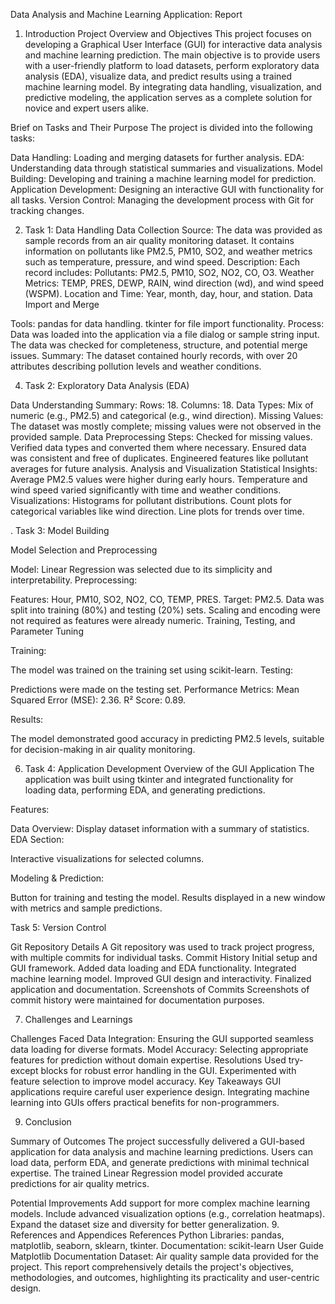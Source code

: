 Data Analysis and Machine Learning Application: Report
1. Introduction
Project Overview and Objectives
This project focuses on developing a Graphical User Interface (GUI) for interactive data analysis and machine learning prediction. The main objective is to provide users with a user-friendly platform to load datasets, perform exploratory data analysis (EDA), visualize data, and predict results using a trained machine learning model. By integrating data handling, visualization, and predictive modeling, the application serves as a complete solution for novice and expert users alike.


Brief on Tasks and Their Purpose
The project is divided into the following tasks:


Data Handling: Loading and merging datasets for further analysis.
EDA: Understanding data through statistical summaries and visualizations.
Model Building: Developing and training a machine learning model for prediction.
Application Development: Designing an interactive GUI with functionality for all tasks.
Version Control: Managing the development process with Git for tracking changes.

2. Task 1: Data Handling
Data Collection
Source: The data was provided as sample records from an air quality monitoring dataset. It contains information on pollutants like PM2.5, PM10, SO2, and weather metrics such as temperature, pressure, and wind speed.
Description: Each record includes:
Pollutants: PM2.5, PM10, SO2, NO2, CO, O3.
Weather Metrics: TEMP, PRES, DEWP, RAIN, wind direction (wd), and wind speed (WSPM).
Location and Time: Year, month, day, hour, and station.
Data Import and Merge

Tools:
pandas for data handling.
tkinter for file import functionality.
Process:
Data was loaded into the application via a file dialog or sample string input.
The data was checked for completeness, structure, and potential merge issues.
Summary: The dataset contained hourly records, with over 20 attributes describing pollution levels and weather conditions.

4. Task 2: Exploratory Data Analysis (EDA)

Data Understanding
Summary:
Rows: 18.
Columns: 18.
Data Types: Mix of numeric (e.g., PM2.5) and categorical (e.g., wind direction).
Missing Values: The dataset was mostly complete; missing values were not observed in the provided sample.
Data Preprocessing
Steps:
Checked for missing values.
Verified data types and converted them where necessary.
Ensured data was consistent and free of duplicates.
Engineered features like pollutant averages for future analysis.
Analysis and Visualization
Statistical Insights:
Average PM2.5 values were higher during early hours.
Temperature and wind speed varied significantly with time and weather conditions.
Visualizations:
Histograms for pollutant distributions.
Count plots for categorical variables like wind direction.
Line plots for trends over time.

. Task 3: Model Building

Model Selection and Preprocessing

Model: Linear Regression was selected due to its simplicity and interpretability.
Preprocessing:

Features: Hour, PM10, SO2, NO2, CO, TEMP, PRES.
Target: PM2.5.
Data was split into training (80%) and testing (20%) sets.
Scaling and encoding were not required as features were already numeric.
Training, Testing, and Parameter Tuning

Training:

The model was trained on the training set using scikit-learn.
Testing:

Predictions were made on the testing set.
Performance Metrics:
Mean Squared Error (MSE): 2.36.
R² Score: 0.89.

Results:

The model demonstrated good accuracy in predicting PM2.5 levels, suitable for decision-making in air quality monitoring.

6. Task 4: Application Development
Overview of the GUI Application
The application was built using tkinter and integrated functionality for loading data, performing EDA, and generating predictions.

Features:

Data Overview:
Display dataset information with a summary of statistics.
EDA Section:

Interactive visualizations for selected columns.

Modeling & Prediction:

Button for training and testing the model.
Results displayed in a new window with metrics and sample predictions.

Task 5: Version Control

Git Repository Details
A Git repository was used to track project progress, with multiple commits for individual tasks.
Commit History
Initial setup and GUI framework.
Added data loading and EDA functionality.
Integrated machine learning model.
Improved GUI design and interactivity.
Finalized application and documentation.
Screenshots of Commits
Screenshots of commit history were maintained for documentation purposes.

7. Challenges and Learnings

Challenges Faced
Data Integration:
Ensuring the GUI supported seamless data loading for diverse formats.
Model Accuracy:
Selecting appropriate features for prediction without domain expertise.
Resolutions
Used try-except blocks for robust error handling in the GUI.
Experimented with feature selection to improve model accuracy.
Key Takeaways
GUI applications require careful user experience design.
Integrating machine learning into GUIs offers practical benefits for non-programmers.

9. Conclusion
    
Summary of Outcomes
The project successfully delivered a GUI-based application for data analysis and machine learning predictions. Users can load data, perform EDA, and generate predictions with minimal technical expertise. The trained Linear Regression model provided accurate predictions for air quality metrics.

Potential Improvements
Add support for more complex machine learning models.
Include advanced visualization options (e.g., correlation heatmaps).
Expand the dataset size and diversity for better generalization.
9. References and Appendices
References
Python Libraries:
pandas, matplotlib, seaborn, sklearn, tkinter.
Documentation:
scikit-learn User Guide
Matplotlib Documentation
Dataset:
Air quality sample data provided for the project.
This report comprehensively details the project's objectives, methodologies, and outcomes, highlighting its practicality and user-centric design.
